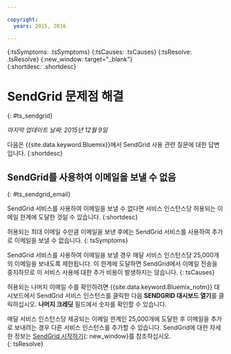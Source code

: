 ```yaml
---

copyright:
  years: 2015, 2016

---
```



{:tsSymptoms: .tsSymptoms} 
{:tsCauses: .tsCauses} 
{:tsResolve: .tsResolve} 
{:new_window: target="_blank"}  
{:shortdesc: .shortdesc}

# SendGrid 문제점 해결
{: #ts_sendgrid}

*마지막 업데이트 날짜: 2015년 12월 9일*

다음은 {{site.data.keyword.Bluemix}}에서 SendGrid 사용 관련 질문에 대한 답변입니다.
{:shortdesc}


## SendGrid를 사용하여 이메일을 보낼 수 없음
{: #ts_sendgrid_email}

SendGrid 서비스를 사용하여 이메일을 보낼 수 없다면 서비스 인스턴스당 허용되는 이메일 한계에 도달한 것일 수 있습니다.
{:shortdesc}


허용되는 최대 이메일 수만큼 이메일을 보낸 후에는 SendGrid 서비스를 사용하여 추가로 이메일을 보낼 수 없습니다.
{: tsSymptoms}


SendGrid 서비스를 사용하여 이메일을 보낼 경우 매달 서비스 인스턴스당 25,000개의 이메일을 보내도록 제한됩니다. 이 한계에 도달하면 SendGrid에서 이메일 전송을 중지하므로 이 서비스 사용에 대한 추가 비용이 발생하지는 않습니다.
{: tsCauses}

허용되는 나머지 이메일 수를 확인하려면 {{site.data.keyword.Bluemix_notm}} 대시보드에서 SendGrid 서비스 인스턴스를 클릭한 다음 **SENDGRID 대시보드 열기**를 클릭하십시오. **나머지 크레딧** 필드에서 숫자를 확인할 수 있습니다. 


매달 서비스 인스턴스당
제공되는 이메일 한계인 25,000개에 도달한 후 이메일을 추가로 보내려는 경우
다른 서비스 인스턴스를 추가할 수 있습니다. SendGrid에 대한 자세한 정보는 [SendGrid 시작하기](https://sendgrid.com/docs/index.html){: new_window}를 참조하십시오.    
{: tsResolve}

